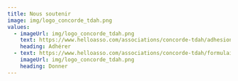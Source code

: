 ```yaml
---
title: Nous soutenir
image: img/logo_concorde_tdah.png
values:
  - imageUrl: img/logo_concorde_tdah.png
    text: https://www.helloasso.com/associations/concorde-tdah/adhesions/adherer
    heading: Adhérer
  - text: https://www.helloasso.com/associations/concorde-tdah/formulaires/1/widget
    imageUrl: img/logo_concorde_tdah.png
    heading: Donner
---
```


